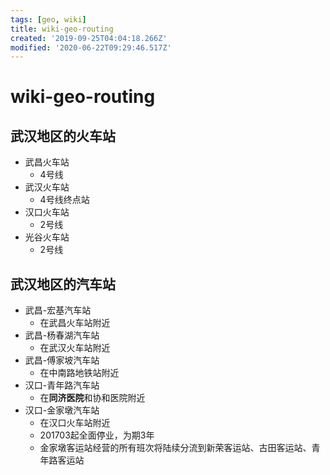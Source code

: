 ```yaml
---
tags: [geo, wiki]
title: wiki-geo-routing
created: '2019-09-25T04:04:18.266Z'
modified: '2020-06-22T09:29:46.517Z'
---
```


# wiki-geo-routing

## 武汉地区的火车站
- 武昌火车站
  - 4号线
- 武汉火车站
  - 4号线终点站
- 汉口火车站
  - 2号线
- 光谷火车站
  - 2号线

## 武汉地区的汽车站
- 武昌-宏基汽车站
  - 在武昌火车站附近
- 武昌-杨春湖汽车站
  - 在武汉火车站附近
- 武昌-傅家坡汽车站
  - 在中南路地铁站附近
- 汉口-青年路汽车站
  - 在**同济医院**和协和医院附近
- 汉口-金家墩汽车站
  - 在汉口火车站附近
  - 201703起全面停业，为期3年
  - 金家墩客运站经营的所有班次将陆续分流到新荣客运站、古田客运站、青年路客运站
